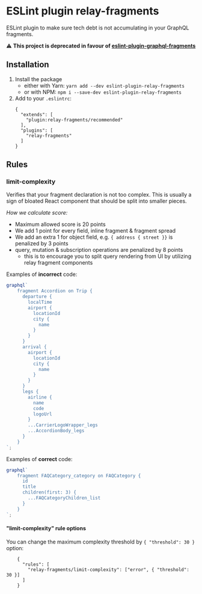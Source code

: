 # ESLint plugin relay-fragments

ESLint plugin to make sure tech debt is not accumulating in your GraphQL fragments.

:warning: **This project is deprecated in favour of [eslint-plugin-graphql-fragments](https://github.com/kiwicom/eslint-plugin-graphql-fragments)**

## Installation

1. Install the package
    - either with Yarn: `yarn add --dev eslint-plugin-relay-fragments`
    - or with NPM: `npm i --save-dev eslint-plugin-relay-fragments`
2. Add to your `.eslintrc`:
    ```
    {
      "extends": [
        "plugin:relay-fragments/recommended"
      ],
      "plugins": [
        "relay-fragments"
      ]
    }
    ```

## Rules

### limit-complexity

Verifies that your fragment declaration is not too complex. This is usually a sign of bloated React component that should be split into smaller pieces. 

*How we calculate score:*

- Maximum allowed score is 20 points
- We add 1 point for every field, inline fragment & fragment spread
- We add an extra 1 for object field, e.g. `{ address { street }}` is penalized by 3 points
- query, mutation & subscription operations are penalized by 8 points
    - this is to encourage you to split query rendering from UI by utilizing relay fragment components 

Examples of **incorrect** code:

```js
graphql`
    fragment Accordion on Trip {
      departure {
        localTime
        airport {
          locationId
          city {
            name
          }
        }
      }
      arrival {
        airport {
          locationId
          city {
            name
          }
        }
      }
      legs {
        airline {
          name
          code
          logoUrl
        }
        ...CarrierLogoWrapper_legs
        ...AccordionBody_legs
      }
    }
`;
```

Examples of **correct** code:

```js
graphql`
    fragment FAQCategory_category on FAQCategory {
      id
      title
      children(first: 3) {
        ...FAQCategoryChildren_list
      }
    }
`;
```

#### "limit-complexity" rule options

You can change the maximum complexity threshold by `{ "threshold": 30 }` option:

```
    {
      "rules": [
        "relay-fragments/limit-complexity": ["error", { "threshold": 30 }]
      ]
    }
```
